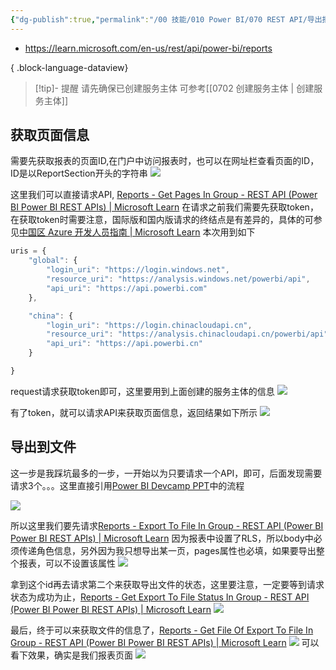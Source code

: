 ```yaml
---
{"dg-publish":true,"permalink":"/00 技能/010 Power BI/070 REST API/导出报表到文件/","tags":["rest-api","导出数据"]}
---
```



- https://learn.microsoft.com/en-us/rest/api/power-bi/reports

{ .block-language-dataview}

>[!tip]- 提醒
>请先确保已创建服务主体
>可参考[[0702 创建服务主体 \| 创建服务主体]]

## 获取页面信息
需要先获取报表的页面ID,在门户中访问报表时，也可以在网址栏查看页面的ID，ID是以ReportSection开头的字符串
![](https://s2.loli.net/2024/03/26/j2UOL31MC5aokpA.png)

这里我们可以直接请求API, [Reports - Get Pages In Group - REST API (Power BI Power BI REST APIs) | Microsoft Learn](https://learn.microsoft.com/zh-cn/rest/api/power-bi/reports/get-pages-in-group)
在请求之前我们需要先获取token，在获取token时需要注意，国际版和国内版请求的终结点是有差异的，具体的可参见[中国区 Azure 开发人员指南 | Microsoft Learn](https://learn.microsoft.com/zh-cn/azure/china/resources-developer-guide)
本次用到如下
```js
uris = {
    "global": {
        "login_uri": "https://login.windows.net",
        "resource_uri": "https://analysis.windows.net/powerbi/api",
        "api_uri": "https://api.powerbi.com"
    },

    "china": {
        "login_uri": "https://login.chinacloudapi.cn",
        "resource_uri": "https://analysis.chinacloudapi.cn/powerbi/api",
        "api_uri": "https://api.powerbi.cn"
    }

}
```
request请求获取token即可，这里要用到上面创建的服务主体的信息
![](https://s2.loli.net/2024/03/26/xQVfWPHOAK8CYED.png)

有了token，就可以请求API来获取页面信息，返回结果如下所示
![](https://s2.loli.net/2024/03/26/fLRNvdIwZ6J5tuE.png)

## 导出到文件
这一步是我踩坑最多的一步，一开始以为只要请求一个API，即可，后面发现需要请求3个。。。这里直接引用[Power BI Devcamp PPT](https://www.powerbidevcamp.net/sessions/session16/)中的流程

![](https://s2.loli.net/2024/03/26/Rh48pxnDjy5ZPq9.png)

所以这里我们要先请求[Reports - Export To File In Group - REST API (Power BI Power BI REST APIs) | Microsoft Learn](https://learn.microsoft.com/zh-cn/rest/api/power-bi/reports/export-to-file-in-group)
因为报表中设置了RLS，所以body中必须传递角色信息，另外因为我只想导出某一页，pages属性也必填，如果要导出整个报表，可以不设置该属性
![](https://s2.loli.net/2024/03/26/dHNrB3CLQY71maj.png)

拿到这个id再去请求第二个来获取导出文件的状态，这里要注意，一定要等到请求状态为成功为止，[Reports - Get Export To File Status In Group - REST API (Power BI Power BI REST APIs) | Microsoft Learn](https://learn.microsoft.com/zh-cn/rest/api/power-bi/reports/get-export-to-file-status-in-group)
![](https://s2.loli.net/2024/03/26/73PF1XaeAk4Kjc2.png)

最后，终于可以来获取文件的信息了，[Reports - Get File Of Export To File In Group - REST API (Power BI Power BI REST APIs) | Microsoft Learn](https://learn.microsoft.com/zh-cn/rest/api/power-bi/reports/get-file-of-export-to-file-in-group)
![](https://s2.loli.net/2024/03/26/VGwPhZ7mLWR8ekT.png)
可以看下效果，确实是我们报表页面
![](https://s2.loli.net/2024/03/26/pLraBjWbZkRJAhg.png)


